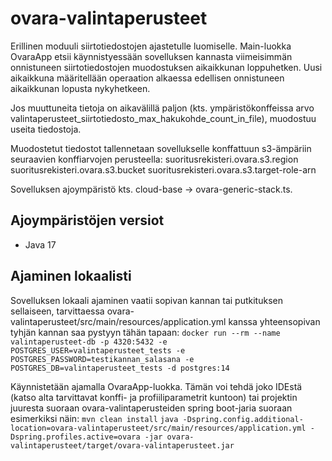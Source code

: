 # ovara-valintaperusteet #

Erillinen moduuli siirtotiedostojen ajastetulle luomiselle. Main-luokka OvaraApp etsii käynnistyessään
sovelluksen kannasta viimeisimmän onnistuneen siirtotiedostojen muodostuksen aikaikkunan loppuhetken.
Uusi aikaikkuna määritellään operaation alkaessa edellisen onnistuneen aikaikkunan lopusta nykyhetkeen.

Jos muuttuneita tietoja on aikavälillä paljon (kts. ympäristökonffeissa arvo valintaperusteet_siirtotiedosto_max_hakukohde_count_in_file), muodostuu useita tiedostoja.

Muodostetut tiedostot tallennetaan sovellukselle konffattuun s3-ämpäriin seuraavien konffiarvojen perusteella:
suoritusrekisteri.ovara.s3.region
suoritusrekisteri.ovara.s3.bucket
suoritusrekisteri.ovara.s3.target-role-arn

Sovelluksen ajoympäristö kts. cloud-base -> ovara-generic-stack.ts.

## Ajoympäristöjen versiot

- Java 17

## Ajaminen lokaalisti

Sovelluksen lokaali ajaminen vaatii sopivan kannan tai putkituksen sellaiseen, tarvittaessa ovara-valintaperusteet/src/main/resources/application.yml kanssa yhteensopivan tyhjän kannan saa pystyyn tähän tapaan:
``docker run --rm --name valintaperusteet-db -p 4320:5432 -e POSTGRES_USER=valintaperusteet_tests -e POSTGRES_PASSWORD=testikannan_salasana -e POSTGRES_DB=valintaperusteet_tests -d postgres:14``

Käynnistetään ajamalla OvaraApp-luokka. Tämän voi tehdä joko IDEstä (katso alta tarvittavat konffi- ja profiiliparametrit kuntoon)
tai projektin juuresta suoraan ovara-valintaperusteiden spring boot-jaria suoraan esimerkiksi näin:
``mvn clean install``
``java -Dspring.config.additional-location=ovara-valintaperusteet/src/main/resources/application.yml -Dspring.profiles.active=ovara -jar ovara-valintaperusteet/target/ovara-valintaperusteet.jar``

 